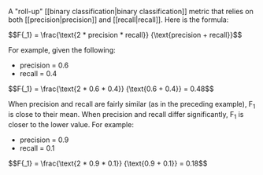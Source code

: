 
A &quot;roll-up&quot; [[binary classification|binary classification]] metric that
relies on both [[precision|precision]] and [[recall|recall]].
Here is the formula:

<div>
$$F{_1} =
\frac{\text{2 * precision * recall}} {\text{precision + recall}}$$
</div>

For example, given the following:

<ul>
<li>precision = 0.6</li>
<li>recall = 0.4</li>
</ul>

<div>
$$F{_1} =
\frac{\text{2 * 0.6 * 0.4}} {\text{0.6 + 0.4}} = 0.48$$
</div>

When precision and recall are fairly similar (as in the preceding example),
F<sub>1</sub> is close to their mean. When precision and recall differ
significantly, F<sub>1</sub> is closer to the lower value. For example:

<ul>
<li>precision = 0.9</li>
<li>recall = 0.1</li>
</ul>

<div>
$$F{_1} =
\frac{\text{2 * 0.9 * 0.1}} {\text{0.9 + 0.1}} = 0.18$$
</div>

